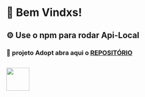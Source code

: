 <h1>🌴 Bem Vindxs! </h1>

<h2>⚙️ Use o npm para rodar Api-Local </h2>
<h3>🐥 projeto Adopt abra aqui o <a href="https://github.com/osoriobrunoluis/Projeto-Front-End-KenzieAdot"> REPOSITÓRIO </a>

##

<img width="60px" src="https://cdn.jsdelivr.net/gh/devicons/devicon/icons/npm/npm-original-wordmark.svg" />
          
